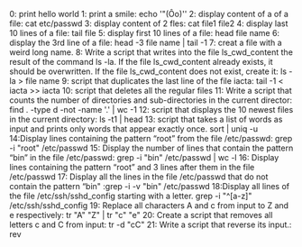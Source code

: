 0: print hello world
1: print a smile: echo '"(Ôo)'\'
2: display content of a of a file: cat  etc/passwd
3: display content of 2 fles: cat file1 file2
4: display last 10 lines of a file: tail file
5: display first 10 lines of a file: head file name
6: display the 3rd line of a file: head -3 file name | tail -1
7: creat a file with a weird long name.
8: Write a script that writes into the file ls_cwd_content the result of the command ls -la. If the file ls_cwd_content already exists, it should be overwritten. If the file ls_cwd_content does not exist, create it: ls -la > file name
9: script that duplicates the last line of the file iacta: tail -1 < iacta >> iacta
10: script that deletes all the regular files
11: Write a script that counts the number of directories and sub-directories in the current director: find . -type d -not -name '.' | wc -1
12: script that displays the 10 newest files in the current directory:  ls -t1 | head
13: script that takes a list of words as input and prints only words that appear exactly once. sort | uniq -u
14:Display lines containing the pattern “root” from the file /etc/passwd: grep -i "root" /etc/passwd
15: Display the number of lines that contain the pattern “bin” in the file /etc/passwd: grep -i "bin" /etc/passwd | wc -l
16: Display lines containing the pattern “root” and 3 lines after them in the file /etc/passwd
17: Display all the lines in the file /etc/passwd that do not contain the pattern “bin" :grep -i -v "bin" /etc/passwd
18:Display all lines of the file /etc/ssh/sshd_config starting with a letter. grep -i "^[a-z]" /etc/ssh/sshd_config
19: Replace all characters A and c from input to Z and e respectively: tr "A" "Z" | tr "c" "e"
20: Create a script that removes all letters c and C from input: tr -d "cC"
21: Write a script that reverse its input.: rev
